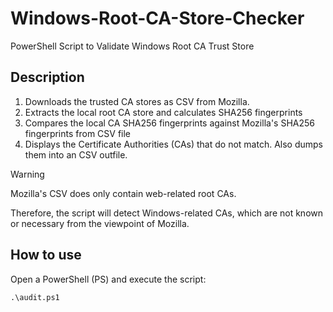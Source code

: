 # Windows-Root-CA-Store-Checker
PowerShell Script to Validate Windows Root CA Trust Store

## Description

1. Downloads the trusted CA stores as CSV from Mozilla.
2. Extracts the local root CA store and calculates SHA256 fingerprints
3. Compares the local CA SHA256 fingerprints against Mozilla's SHA256 fingerprints from CSV file
4. Displays the Certificate Authorities (CAs) that do not match. Also dumps them into an CSV outfile.

> [!WARNING]
> Mozilla's CSV does only contain web-related root CAs.
>
> Therefore, the script will detect Windows-related CAs, which are not known or necessary from the viewpoint of Mozilla.

## How to use

Open a PowerShell (PS) and execute the script:

````
.\audit.ps1
````

